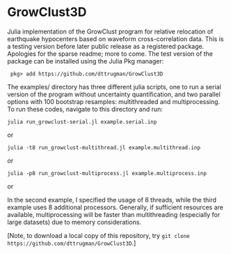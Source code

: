 # GrowClust3D
Julia implementation of the GrowClust program for relative relocation of earthquake hypocenters based on waveform cross-correlation data. This is a testing version before later public release as a registered package. Apologies for the sparse readme; more to come. The test version of the package can be installed using the Julia Pkg manager:

` pkg> add https://github.com/dttrugman/GrowClust3D`

The examples/ directory has three different julia scripts, one to run a serial version of the program without uncertainty quantification, and two parallel options with 100 bootstrap resamples: multithreaded and multiprocessing. To run these codes, navigate to this directory and run:

`julia run_growclust-serial.jl example.serial.inp`

or 

`julia -t8 run_growclust-multithread.jl example.multithread.inp`

or

`julia -p8 run_growclust-multiprocess.jl example.multiprocess.inp`

or


In the second example, I specified the usage of 8 threads, while the third example uses 8 additional processors. Generally, if sufficient resources are available, multiprocessing will be faster than multithreading (especially for large datasets) due to memory considerations.

[Note, to download a local copy of this repository, try `git clone https://github.com/dttrugman/GrowClust3D`.]
